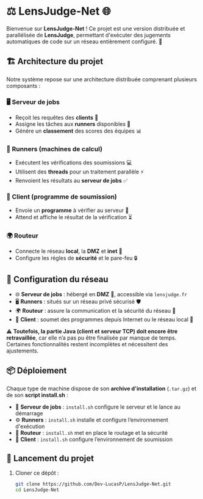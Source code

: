 # ⚖️ LensJudge-Net 🌐

Bienvenue sur **LensJudge-Net** ! Ce projet est une version distribuée et parallélisée de **LensJudge**, permettant d'exécuter des jugements automatiques de code sur un réseau entièrement configuré. 🚀

## 🏗️ Architecture du projet

Notre système repose sur une architecture distribuée comprenant plusieurs composants :

### 🖥️ Serveur de jobs

- Reçoit les requêtes des **clients** 📩
- Assigne les tâches aux **runners** disponibles 🤖
- Génère un **classement** des scores des équipes 📊

### 🤖 Runners (machines de calcul)

- Exécutent les vérifications des soumissions 💻
- Utilisent des **threads** pour un traitement parallèle ⚡
- Renvoient les résultats au **serveur de jobs** ✅

### 🏃 Client (programme de soumission)

- Envoie un **programme** à vérifier au serveur 🎯
- Attend et affiche le résultat de la vérification ⏳

### 🌍 Routeur

- Connecte le réseau **local**, la **DMZ** et **inet** 🔀
- Configure les règles de **sécurité** et le pare-feu 🔒

## 🔌 Configuration du réseau

- 🌐 **Serveur de jobs** : hébergé en **DMZ** 🏢, accessible via `lensjudge.fr`
- 🖥️ **Runners** : situés sur un réseau privé sécurisé 🛡️
- 🌍 **Routeur** : assure la communication et la sécurité du réseau 🚦
- 📡 **Client** : soumet des programmes depuis Internet ou le réseau local 📶

⚠️ **Toutefois, la partie Java (client et serveur TCP) doit encore être retravaillée**, car elle n’a pas pu être finalisée par manque de temps. Certaines fonctionnalités restent incomplètes et nécessitent des ajustements.

## 📦 Déploiement

Chaque type de machine dispose de son **archive d'installation** (`.tar.gz`) et de son **script install.sh** :

- 📜 **Serveur de jobs** : `install.sh` configure le serveur et le lance au démarrage
- ⚙️ **Runners** : `install.sh` installe et configure l’environnement d'exécution
- 📡 **Routeur** : `install.sh` met en place le routage et la sécurité
- 🏃 **Client** : `install.sh` configure l’environnement de soumission

## 🚀 Lancement du projet

1. Cloner ce dépôt :
   ```bash
   git clone https://github.com/Dev-LucasP/LensJudge-Net.git
   cd LensJudge-Net
   ```

